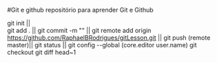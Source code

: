 #Git e github
repositório para aprender Git e Github


git init ||</br>
git add . ||
git commit -m "" ||
git remote add origin https://github.com/RaphaelBRodrigues/gitLesson.git ||
git push (remote master)||
git status ||
git config --global (core.editor user.name)
git checkout
git diff head~1
